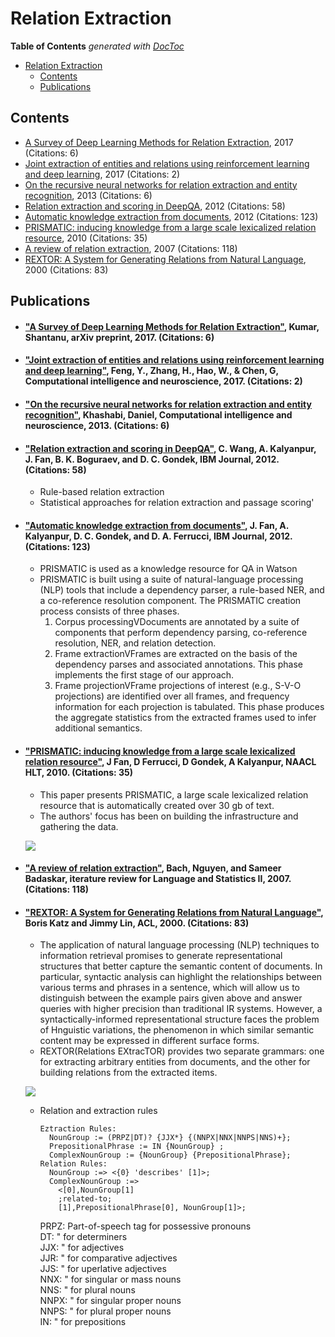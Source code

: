 # Relation Extraction

<!-- START doctoc generated TOC please keep comment here to allow auto update -->
<!-- DON'T EDIT THIS SECTION, INSTEAD RE-RUN doctoc TO UPDATE -->

**Table of Contents** _generated with [DocToc](https://github.com/thlorenz/doctoc)_

- [Relation Extraction](#relation-extraction)
  - [Contents](#contents)
  - [Publications](#publications)

<!-- END doctoc generated TOC please keep comment here to allow auto update -->

## Contents

- [A Survey of Deep Learning Methods for Relation Extraction](#pb1), 2017 (Citations: 6)
- [Joint extraction of entities and relations using reinforcement learning and deep learning](#pb2), 2017 (Citations: 2)
- [On the recursive neural networks for relation extraction and entity recognition](#pb3), 2013 (Citations: 6)
- [Relation extraction and scoring in DeepQA](#pb4), 2012 (Citations: 58)
- [Automatic knowledge extraction from documents](#pb5), 2012 (Citations: 123)
- [PRISMATIC: inducing knowledge from a large scale lexicalized relation resource](#pb6), 2010 (Citations: 35)
- [A review of relation extraction](#pb7), 2007 (Citations: 118)
- [REXTOR: A System for Generating Relations from Natural Language](#pb8), 2000 (Citations: 83)

## Publications

- #### <a name="pb1"></a> ["A Survey of Deep Learning Methods for Relation Extraction"](https://arxiv.org/pdf/1705.03645.pdf), Kumar, Shantanu, arXiv preprint, 2017. (Citations: 6)

- #### <a name="pb2"></a> ["Joint extraction of entities and relations using reinforcement learning and deep learning"](https://pdfs.semanticscholar.org/e0e5/9f42cfda8d34310adaa69f708db07c99b06f.pdf), Feng, Y., Zhang, H., Hao, W., & Chen, G, Computational intelligence and neuroscience, 2017. (Citations: 2)

- #### <a name="pb3"></a> ["On the recursive neural networks for relation extraction and entity recognition"](https://arxiv.org/pdf/1705.03645.pdf), Khashabi, Daniel, Computational intelligence and neuroscience, 2013. (Citations: 6)

- #### <a name="pb4"></a> ["Relation extraction and scoring in DeepQA"](http://brenocon.com/watson_special_issue/09%20relation%20extraction%20and%20scoring.pdf), C. Wang, A. Kalyanpur, J. Fan, B. K. Boguraev, and D. C. Gondek, IBM Journal, 2012. (Citations: 58)
  - Rule-based relation extraction
  - Statistical approaches for relation extraction and passage scoring'
- #### <a name="pb5"></a> ["Automatic knowledge extraction from documents"](http://brenocon.com/watson_special_issue/05%20automatic%20knowledge%20extration.pdf), J. Fan, A. Kalyanpur, D. C. Gondek, and D. A. Ferrucci, IBM Journal, 2012. (Citations: 123)
  - PRISMATIC is used as a knowledge resource for QA in Watson
  - PRISMATIC is built using a suite of natural-language processing (NLP) tools that include a dependency parser, a rule-based NER, and a co-reference resolution component. The PRISMATIC creation process consists of three phases.
    1. Corpus processingVDocuments are annotated by a suite of components that perform dependency parsing, co-reference resolution, NER, and relation detection.
    2. Frame extractionVFrames are extracted on the basis of the dependency parses and associated annotations. This phase implements the first stage of our approach.
    3. Frame projectionVFrame projections of interest (e.g., S-V-O projections) are identified over all frames, and frequency information for each projection is tabulated. This phase produces the aggregate statistics from the extracted frames used to infer additional semantics.
- #### <a name="pb6"></a> ["PRISMATIC: inducing knowledge from a large scale lexicalized relation resource"](https://dl.acm.org/citation.cfm?id=1866790), J Fan, D Ferrucci, D Gondek, A Kalyanpur, NAACL HLT, 2010. (Citations: 35)

  - This paper presents PRISMATIC, a large scale lexicalized relation resource that is automatically created over 30 gb of text.
  - The authors' focus has been on building the infrastructure and gathering the data.

  ![](/images/img-002.png)

- #### <a name="pb7"></a> ["A review of relation extraction"](https://www.cs.cmu.edu/~nbach/papers/A-survey-on-Relation-Extraction.pdf), Bach, Nguyen, and Sameer Badaskar, iterature review for Language and Statistics II, 2007. (Citations: 118)
- #### <a name="pb8"></a> ["REXTOR: A System for Generating Relations from Natural Language"](http://www.anthology.aclweb.org/W/W00/W00-1107.pdf), Boris Katz and Jimmy Lin, ACL, 2000. (Citations: 83)

  - The application of natural language processing (NLP) techniques to information retrieval promises to generate representational structures that better capture the semantic content of documents.
    In particular, syntactic analysis can highlight the relationships between various terms and phrases in a sentence, which will allow us to distinguish between the example pairs given above and answer queries with higher precision than traditional IR systems.
    However, a syntactically-informed representational structure faces the problem of Hnguistic variations, the phenomenon in which similar semantic content may be expressed in different surface forms.
  - REXTOR(Relations EXtracTOR) provides two separate grammars: one for extracting arbitrary entities from documents, and the other for building relations from the extracted items.

  ![](/images/img-001.png)

  - Relation and extraction rules
    ```
    Eztraction Rules:
      NounGroup := (PRPZ|DT)? {JJX*} {(NNPX|NNX|NNPS|NNS)+};
      PrepositionalPhrase := IN {NounGroup} ;
      ComplexNounGroup := {NounGroup} {PrepositionalPhrase};
    Relation Rules:
      NounGroup :=> <{0} 'describes' [1]>;
      ComplexNounGroup :=>
        <[0],NounGroup[1]
        ;related-to;
        [1],PrepositionalPhrase[0], NounGroup[1]>;
    ```
    PRPZ: Part-of-speech tag for possessive pronouns <br/>
    DT: " for determiners <br/>
    JJX: " for adjectives <br/>
    JJR: " for comparative adjectives <br/>
    JJS: " for uperlative adjectives <br/>
    NNX: " for singular or mass nouns <br/>
    NNS: " for plural nouns <br/>
    NNPX: " for singular proper nouns <br/>
    NNPS: " for plural proper nouns <br/>
    IN: " for prepositions <br/>
